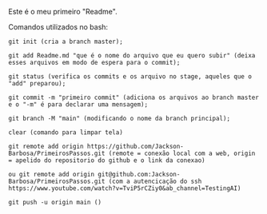 Este é o meu primeiro "Readme".

Comandos utilizados no bash:

    git init (cria a branch master);

    git add Readme.md "que é o nome do arquivo que eu quero subir" (deixa esses arquivos em modo de espera para o commit);

    git status (verifica os commits e os arquivo no stage, aqueles que o "add" preparou);

    git commit -m "primeiro commit" (adiciona os arquivos ao branch master e o "-m" é para declarar uma mensagem);

    git branch -M "main" (modificando o nome da branch principal);

    clear (comando para limpar tela)

    git remote add origin https://github.com/Jackson-Barbosa/PrimeirosPassos.git (remote = conexão local com a web, origin = apelido do repositorio do github e o link da conexao)

    ou git remote add origin git@github.com:Jackson-Barbosa/PrimeirosPassos.git (com a autencicação do ssh https://www.youtube.com/watch?v=TviP5rCZiy0&ab_channel=TestingAI)

    git push -u origin main ()



